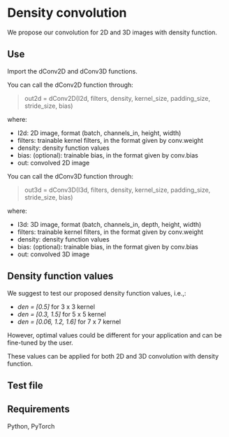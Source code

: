# Density convolution
We propose our convolution for 2D and 3D images with density function.

## Use
Import the dConv2D and dConv3D functions. 

You can call the dConv2D function through:
>out2d = dConv2D(I2d, filters, density, kernel_size, padding_size, stride_size, bias)

where:

- I2d: 2D image, format (batch, channels_in, height, width)
- filters: trainable kernel filters, in the format given by conv.weight
- density: density function values
- bias: (optional): trainable bias, in the format given by conv.bias
- out: convolved 2D image

You can call the dConv3D function through:
>out3d = dConv3D(I3d, filters, density, kernel_size, padding_size, stride_size, bias)

where:

- I3d: 3D image, format (batch, channels_in, depth, height, width)
- filters: trainable kernel filters, in the format given by conv.weight
- density: density function values
- bias: (optional): trainable bias, in the format given by conv.bias
- out: convolved 3D image

## Density function values
We suggest to test our proposed density function values, i.e.,:

- *den = [0.5]* for 3 x 3 kernel
- *den = [0.3, 1.5]* for 5 x 5 kernel
- *den = [0.06, 1.2, 1.6]* for 7 x 7 kernel

However, optimal values could be different for your application and can be fine-tuned by the user.

These values can be applied for both 2D and 3D convolution with density function.

## Test file


## Requirements
Python, PyTorch
